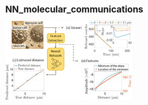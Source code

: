 # NN_molecular_communications

<img src="https://github.com/tkn-tub/NN_molecular_communications/blob/main/images/distance_estimator.png?raw=true" width="400">